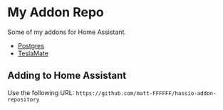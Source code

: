 # My Addon Repo

Some of my addons for Home Assistant.

* [Postgres](postgres)
* [TeslaMate](matt-FFFFFF/hassio-addon-teslamate)

## Adding to Home Assistant

Use the following URL: ```https://github.com/matt-FFFFFF/hassio-addon-repository```
